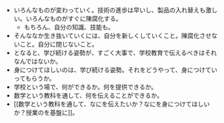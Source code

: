 - いろんなものが変わっていく。技術の進歩は早いし、製品の入れ替えも激しい。いろんなものがすぐに陳腐化する。
	- もちろん、自分の知識、技能も。
- そんななか生き抜いていくには、自分を新しくしていくこと。陳腐化させないこと。自分に閉じないこと。
- となると、学び続ける姿勢が、すごく大事で、学校教育で伝えるべきはそれなんではないか。
- 身につけてほしいのは、学び続ける姿勢。それをどうやって、身につけていってもらうか。
- 学校という場で、何ができるか。何を提供できるか。
- 数学という教科を通して、何を伝えることができるか。
- [[数学という教科を通して、なにを伝えたいか？なにを身につけてほしいか？授業のを基盤に]]。